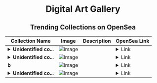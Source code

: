 <div align="center">

# Digital Art Gallery

## Trending Collections on OpenSea

| Collection Name                       | Image                                                                                     | Description                       | OpenSea Link                                                                                          |
|---------------------------------------|-------------------------------------------------------------------------------------------|-----------------------------------|--------------------------------------------------------------------------------------------------------|
| **<details><summary>Unidentified co...</summary>Unidentified contract 0f53844e-950c-4ccf-8ea6-c13d9b32dacc</details>** | ![Image](https://i.seadn.io/s/raw/files/a837708742ad8afcb35eb60ba787976d.jpg?w=500&auto=format?w=200&auto=format) |  | <details><summary>Link</summary>[Unidentified contract 0f53844e-950c-4ccf-8ea6-c13d9b32dacc](https://opensea.io/collection/unidentified-contract-0f53844e-950c-4ccf-8ea6-c13d)</details> |
| **<details><summary>Unidentified co...</summary>Unidentified contract 207efab0-f130-40f7-ba9d-3194860654ad</details>** | ![Image](https://i.seadn.io/s/raw/files/e9acf51ddce687ccf33c485e916aec1b.jpg?w=500&auto=format?w=200&auto=format) |  | <details><summary>Link</summary>[Unidentified contract 207efab0-f130-40f7-ba9d-3194860654ad](https://opensea.io/collection/unidentified-contract-207efab0-f130-40f7-ba9d-3194)</details> |
| **b** | ![Image](https://i.seadn.io/s/raw/files/c17defe12e0ea1cd603439d3e196338f.jpg?w=500&auto=format?w=200&auto=format) |  | <details><summary>Link</summary>[b](https://opensea.io/collection/b-15687)</details> |
| **<details><summary>Unidentified co...</summary>Unidentified contract 37bc1487-83de-4288-b650-4acbcbe9f4ef</details>** | ![Image](https://i.seadn.io/s/raw/files/e9acf51ddce687ccf33c485e916aec1b.jpg?w=500&auto=format?w=200&auto=format) |  | <details><summary>Link</summary>[Unidentified contract 37bc1487-83de-4288-b650-4acbcbe9f4ef](https://opensea.io/collection/unidentified-contract-37bc1487-83de-4288-b650-4acb)</details> |

</div>